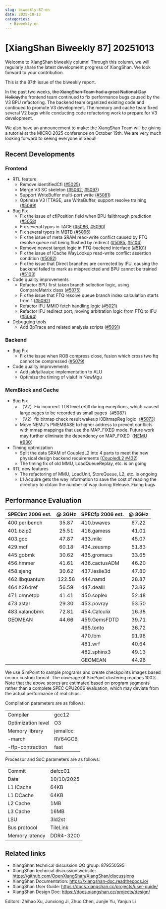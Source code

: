 ```yaml
---
slug: biweekly-87-en
date: 2025-10-13
categories:
  - Biweekly-en
---
```


# [XiangShan Biweekly 87] 20251013

Welcome to XiangShan biweekly column! Through this column, we will regularly share the latest development progress of XiangShan. We look forward to your contribution.

This is the 87th issue of the biweekly report.

In the past two weeks, ~~the XiangShan Team had a great National Day Holiday~~the frontend team continued to fix performance bugs caused by the V3 BPU refactoring. The backend team organized existing code and continued to promote V3 development. The memory and cache team fixed several V2 bugs while conducting code refactoring work to prepare for V3 development.

We also have an announcement to make: the XiangShan Team will be giving a tutorial at the MICRO 2025 conference on October 19th. We are very much looking forward to seeing everyone in Seoul!

<!-- more -->

## Recent Developments

### Frontend

- RTL feature
  - Remove identifiedCfi ([#5025](https://github.com/OpenXiangShan/XiangShan/pull/5025))
  - Merge V3 SC skeleton ([#5062](https://github.com/OpenXiangShan/XiangShan/pull/5062), [#5097](https://github.com/OpenXiangShan/XiangShan/pull/5097))
  - Support WriteBuffer multi-port write ([#5081](https://github.com/OpenXiangShan/XiangShan/pull/5081))
  - Optimize V3 ITTAGE, use WriteBuffer, support resolve training ([#5099](https://github.com/OpenXiangShan/XiangShan/pull/5099))
- Bug Fix
  - Fix the issue of cfiPosition field when BPU fallthrough prediction ([#5058](https://github.com/OpenXiangShan/XiangShan/pull/5058))
  - Fix several typos in TAGE ([#5086](https://github.com/OpenXiangShan/XiangShan/pull/5086), [#5090](https://github.com/OpenXiangShan/XiangShan/pull/5090))
  - Fix several typos in MBTB ([#5096](https://github.com/OpenXiangShan/XiangShan/pull/5096))
  - Fix the issue of meta SRAM read-write conflict caused by FTQ resolve queue not being flushed by redirect ([#5085](https://github.com/OpenXiangShan/XiangShan/pull/5085), [#5104](https://github.com/OpenXiangShan/XiangShan/pull/5104))
  - Remove newest target logic in FTQ-backend interface ([#5101](https://github.com/OpenXiangShan/XiangShan/pull/5101))
  - Fix the issue of ICache WayLookup read-write conflict assertion condition ([#5082](https://github.com/OpenXiangShan/XiangShan/pull/5082))
  - Fix the issue that Direct branches are corrected by IFU, causing the backend failed to mark as mispredicted and BPU cannot be trained ([#5103](https://github.com/OpenXiangShan/XiangShan/pull/5103))
- Code quality improvements
  - Refactor BPU first taken branch selection logic, using CompareMatrix class ([#5075](https://github.com/OpenXiangShan/XiangShan/pull/5075))
  - Fix the issue that FTQ resolve queue branch index calculation starts from 1 ([#5092](https://github.com/OpenXiangShan/XiangShan/pull/5092))
  - Refactor IFU MMIO fetch handling logic ([#5021](https://github.com/OpenXiangShan/XiangShan/pull/5021))
  - Refactor IFU redirect port, moving arbitration logic from FTQ to IFU ([#5064](https://github.com/OpenXiangShan/XiangShan/pull/5064))
- Debugging tools
  - Add BpTrace and related analysis scripts ([#5091](https://github.com/OpenXiangShan/XiangShan/pull/5091))

### Backend

- Bug Fix
  - Fix the issue when ROB compress close, fusion which cross two ftq cannot be compressed ([#5079](https://github.com/OpenXiangShan/XiangShan/pull/5079))
- Code quality improvements
  - Add jalr/jal/auipc implementation to ALU
  - Optimize the timing of vialuf in NewMgu

### MemBlock and Cache

- Bug Fix
  - （V2）Fix incorrect TLB level refill during exceptions, which caused large pages to be recorded as small pages（[#5087](https://github.com/OpenXiangShan/XiangShan/pull/5087)）
  - （V2）fix bitmap check result wakeup l0BitmapReg logic（[#5073](https://github.com/OpenXiangShan/XiangShan/pull/5073)）
  - Move NEMU's PMEMBASE to higher address to prevent conflicts with mmap mappings that use the MAP_FIXED mode. Future work may further eliminate the dependency on MAP_FIXED（[NEMU #930](https://github.com/OpenXiangShan/NEMU/pull/930)）
- Timing optimization
  - Split the data SRAM of CoupledL2 into 4 parts to meet the new physical design backend requirements  ([CoupledL2 #432](https://github.com/OpenXiangShan/CoupledL2/pull/432))
  - The timing fix of old MMU, LoadQueueReplay, etc. is on going
- RTL new features
  - The refactoring of MMU, LoadUnit, StoreQueue, L2, etc. is ongoing
  - L1 Acquire gets the way information to save the cost of reading the directory to obtain the number of way during Release. Fixing bugs

## Performance Evaluation

| SPECint 2006 est. | @ 3GHz | SPECfp 2006 est. | @ 3GHz |
| :---------------- | :----: | :--------------- | :----: |
| 400.perlbench     | 35.87  | 410.bwaves       | 67.22  |
| 401.bzip2         | 25.51  | 416.gamess       | 41.01  |
| 403.gcc           | 47.87  | 433.milc         | 45.07  |
| 429.mcf           | 60.18  | 434.zeusmp       | 51.83  |
| 445.gobmk         | 30.62  | 435.gromacs      | 33.65  |
| 456.hmmer         | 41.61  | 436.cactusADM    | 46.20  |
| 458.sjeng         | 30.62  | 437.leslie3d     | 47.80  |
| 462.libquantum    | 122.58 | 444.namd         | 28.87  |
| 464.h264ref       | 56.59  | 447.dealII       | 73.82  |
| 471.omnetpp       | 41.41  | 450.soplex       | 52.48  |
| 473.astar         | 29.30  | 453.povray       | 53.50  |
| 483.xalancbmk     | 72.81  | 454.Calculix     | 16.38  |
| GEOMEAN           | 44.66  | 459.GemsFDTD     | 39.71  |
|                   |        | 465.tonto        | 36.72  |
|                   |        | 470.lbm          | 91.98  |
|                   |        | 481.wrf          | 40.64  |
|                   |        | 482.sphinx3      | 49.13  |
|                   |        | GEOMEAN          | 44.96  |

We use SimPoint to sample programs and create checkpoints images based on our custom format. The coverage of SimPoint clustering reaches 100%. Note that the above scores are estimated based on program segments rather than a complete SPEC CPU2006 evaluation, which may deviate from the actual performance of real chips.

Compilation parameters are as follows:

|                    |          |
| ------------------ | -------- |
| Compiler           | gcc12    |
| Optimization level | O3       |
| Memory library     | jemalloc |
| -march             | RV64GCB  |
| -ffp-contraction   | fast     |

Processor and SoC parameters are as follows:

|                |            |
| -------------- | ---------- |
| Commit         | defcc01    |
| Date           | 10/10/2025 |
| L1 ICache      | 64KB       |
| L1 DCache      | 64KB       |
| L2 Cache       | 1MB        |
| L3 Cache       | 16MB       |
| LSU            | 3ld2st     |
| Bus protocol   | TileLink   |
| Memory latency | DDR4-3200  |

## Related links

- XiangShan technical discussion QQ group: 879550595
- XiangShan technical discussion website: <https://github.com/OpenXiangShan/XiangShan/discussions>
- XiangShan Documentation: <https://xiangshan-doc.readthedocs.io/>
- XiangShan User Guide: <https://docs.xiangshan.cc/projects/user-guide/>
- XiangShan Design Doc: <https://docs.xiangshan.cc/projects/design/>

Editors: Zhihao Xu, Junxiong Ji, Zhuo Chen, Junjie Yu, Yanjun Li

